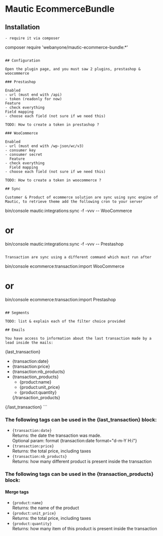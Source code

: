 # Mautic EcommerceBundle

## Installation

```
- require it via composer
```
composer require 'webanyone/mautic-ecommerce-bundle:*'
```

## Configuration

Open the plugin page, and you must saw 2 plugins, prestashop & woocommerce

### Prestashop

Enabled
- url (must end with /api)
- token (readonly for now)
Feature
- check everything
Field mapping
- choose each field (not sure if we need this)

TODO: How to create a token in prestashop ?

### WooCommerce

Enabled
- url (must end with /wp-json/wc/v3)
- consumer key
- consumer secret
  Feature
- check everything
  Field mapping
- choose each field (not sure if we need this)

TODO: How to create a token in woocommerce ?

## Sync

Customer & Product of ecommerce solution are sync using sync engine of Mautic, to retrieve theme add the following cron to your server

```
bin/console mautic:integrations:sync -f -vvv -- WooCommerce
# or
bin/console mautic:integrations:sync -f -vvv -- Prestashop
```

Transaction are sync using a different command which must run after

```
bin/console ecommerce:transaction:import WooCommerce
# or
bin/console ecommerce:transaction:import Prestashop
```

## Segments

TODO: list & explain each of the filter choice provided

## Emails

You have access to information about the last transaction made by a lead inside the mails:

```
{last_transaction}
<ul>
    <li>{transaction:date}</li>
    <li>{transaction:price}</li>
    <li>{transaction:nb_products}</li>
    <li>
        {transaction_products}
            <ul>
                <li>{product:name}</li>
                <li>{product:unit_price}</li>
                <li>{product:quantity}</li>
            </ul>
        {/transaction_products}
    </li>
</ul>
{/last_transaction}
```

### The following tags can be used in the {last_transaction} block:

- `{transaction:date}`  
   Returns: the date the transaction was made.  
   Optional param: format {transaction:date format="d-m-Y H:i"}
- `{transaction:price}`  
   Returns: the total price, including taxes
- `{transaction:nb_products}`  
   Returns: how many different product is present inside the transaction

### The following tags can be used in the {transaction_products} block:

#### Merge tags

- `{product:name}`  
  Returns: the name of the product
- `{product:unit_price}`  
  Returns: the total price, including taxes
- `{product:quantity}`  
  Returns: how many item of this product is present inside the transaction
